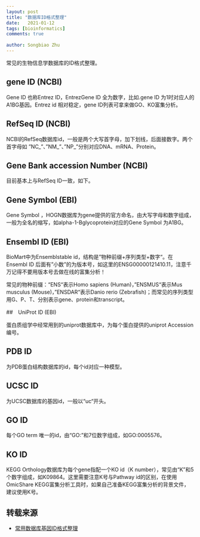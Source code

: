 ```yaml
---
layout: post
title: "数据库ID格式整理"
date:   2021-01-12
tags: [bioinformatics]
comments: true
 
author: Songbiao Zhu
---
```


常见的生物信息学数据库的ID格式整理。

<!-- more -->

## gene ID (NCBI)

Gene ID 也称Entrez ID，EntrezGene ID 全为数字，比如.gene ID 为1时对应人的A1BG基因。Entrez id 相对稳定，gene ID列表可拿来做GO、KO富集分析。

## RefSeq ID (NCBI)

NCBI的RefSeq数据库id，一般是两个大写首字母，加下划线，后面接数字。两个首字母如 ”NC_”、”NM_”、”NP_”分别对应DNA、mRNA、Protein。

## Gene Bank accession Number (NCBI)

目前基本上与RefSeq ID一致，如下。

## Gene Symbol (EBI)

Gene Symbol ，HOGN数据库为gene提供的官方命名，由大写字母和数字组成，一般为全名的缩写，如alpha-1-Bglycoprotein对应的Gene Symbol 为A1BG。

## Ensembl ID (EBI)

BioMart中为Ensemblstable id，结构是”物种前缀+序列类型+数字“。在 Ensembl ID 后面有”小数”的为版本号，如这里的ENSG00000121410.11，注意千万记得不要用版本号去做在线的富集分析！

常见的物种前缀：“ENS“表示Homo sapiens (Human)，”ENSMUS“表示Mus musculus (Mouse)，”ENSDAR“表示Danio rerio (Zebrafish)；而常见的序列类型用G、P、T、分别表示gene、protein和transcript。

##　UniProt ID (EBI)

蛋白质组学中经常用到的uniprot数据库中，为每个蛋白提供的uniprot Accession编号。

## PDB ID

为PDB蛋白结构数据库的id，每个id对应一种模型。

## UCSC ID

为UCSC数据库的基因id，一般以“uc“开头。

## GO ID

每个GO term 唯一的id，由“GO:”和7位数字组成，如GO:0005576。

## KO ID

KEGG Orthology数据库为每个gene指配一个KO id（K number），常见由“K”和5个数字组成，如K09864。这里需要注意K号与Pathway id的区别，在使用OmicShare KEGG富集分析工具时，如果自己准备KEGG富集分析的背景文件，建议使用K号。

## 转载来源

* [常用数据库基因ID格式整理](https://mp.weixin.qq.com/s?__biz=MzA5NzQzOTgzMw==&mid=2650836737&idx=1&sn=c25a3cad6d90c28da7ece43db8bc1c46&chksm=8b54f637bc237f21a5dce8c23649e84ea540c0ba6ce6d7db7b407643fea18ed76bd01fb6d6f2&scene=21#wechat_redirect)